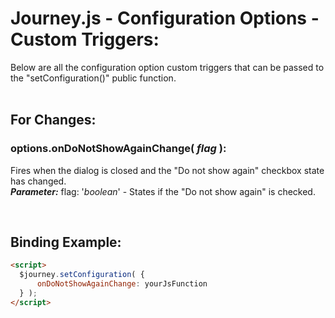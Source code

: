 # Journey.js - Configuration Options - Custom Triggers:

Below are all the configuration option custom triggers that can be passed to the "setConfiguration()" public function.
<br>
<br>


## For Changes:

### options.onDoNotShowAgainChange( *flag* ):
Fires when the dialog is closed and the "Do not show again" checkbox state has changed.
<br>
***Parameter:*** flag: '*boolean*' - States if the "Do not show again" is checked.

<br/>


## Binding Example:

```markdown
<script> 
  $journey.setConfiguration( {
      onDoNotShowAgainChange: yourJsFunction
  } );
</script>
```